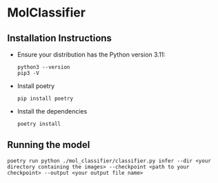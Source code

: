 # MolClassifier

## Installation Instructions

- Ensure your distribution has the Python version 3.11:

  ```
  python3 --version
  pip3 -V
  ```

- Install poetry

  ```
  pip install poetry
  ```

- Install the dependencies

  ```
  poetry install
  ```

## Running the model

```
poetry run python ./mol_classifier/classifier.py infer --dir <your directory containing the images> --checkpoint <path to your checkpoint> --output <your output file name>
```
